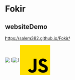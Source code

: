 # Fokir

## websiteDemo

https://salem382.github.io/Fokir/

<a href="#" target="blank"><img align="center" src="![image](https://user-images.githubusercontent.com/105362560/177546060-36e014d2-c583-40a9-b81b-b404a93e6ac7.png)" height="100" /></a>
[<img align="center" src="../images/css.png" height="100" />]
<a href="#" target="blank"><img align="center" src="./images/js.png" height="100" /></a>
